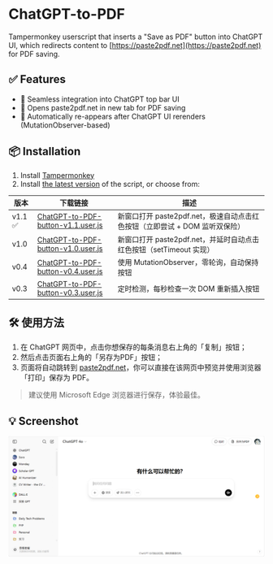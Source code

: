 # ChatGPT-to-PDF

Tampermonkey userscript that inserts a "Save as PDF" button into ChatGPT UI, which redirects content to [https://paste2pdf.net](https://paste2pdf.net) for PDF saving.

## ✅ Features

- 🧠 Seamless integration into ChatGPT top bar UI
- 📄 Opens paste2pdf.net in new tab for PDF saving
- 🔁 Automatically re-appears after ChatGPT UI rerenders (MutationObserver-based)

## 📦 Installation

1. Install [Tampermonkey](https://www.tampermonkey.net/)
2. Install [the latest version](https://raw.githubusercontent.com/SeanX16/ChatGPT-to-PDF/main/ChatGPT-to-PDF-button-latest.user.js)  of the script, or choose from: 

| 版本 | 下载链接 | 描述 |
|------|----------|------|
| v1.1 ✅ | [ChatGPT-to-PDF-button-v1.1.user.js](https://raw.githubusercontent.com/SeanX16/ChatGPT-to-PDF/main/ChatGPT-to-PDF-button-v1.1.user.js) | 新窗口打开 paste2pdf.net，极速自动点击红色按钮（立即尝试 + DOM 监听双保险） |
| v1.0 | [ChatGPT-to-PDF-button-v1.0.user.js](https://raw.githubusercontent.com/SeanX16/ChatGPT-to-PDF/main/ChatGPT-to-PDF-button-v1.0.user.js) | 新窗口打开 paste2pdf.net，并延时自动点击红色按钮（setTimeout 实现） |
| v0.4 | [ChatGPT-to-PDF-button-v0.4.user.js](https://raw.githubusercontent.com/SeanX16/ChatGPT-to-PDF/main/ChatGPT-to-PDF-button-v0.4.user.js) | 使用 MutationObserver，零轮询，自动保持按钮 |
| v0.3 | [ChatGPT-to-PDF-button-v0.3.user.js](https://raw.githubusercontent.com/SeanX16/ChatGPT-to-PDF/main/ChatGPT-to-PDF-button-v0.3.user.js) | 定时检测，每秒检查一次 DOM 重新插入按钮 |


## 🛠 使用方法

1. 在 ChatGPT 网页中，点击你想保存的每条消息右上角的「复制」按钮；
2. 然后点击页面右上角的「另存为PDF」按钮；
3. 页面将自动跳转到 [paste2pdf.net](https://paste2pdf.net/)，你可以直接在该网页中预览并使用浏览器「打印」保存为 PDF。

> 建议使用 Microsoft Edge 浏览器进行保存，体验最佳。


## 💡 Screenshot

![screenshot](./screenshot-v2.png)
